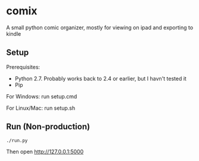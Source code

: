 comix
=====

A small python comic organizer, mostly for viewing on ipad and exporting to kindle


Setup
-----
Prerequisites:
* Python 2.7. Probably works back to 2.4 or earlier, but I havn't tested it
* Pip

For Windows: run setup.cmd

For Linux/Mac: run setup.sh

Run (Non-production)
--------------------
```
./run.py
```

Then open http://127.0.0.1:5000
